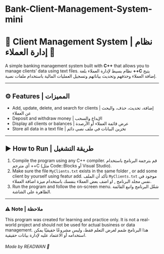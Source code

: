 # Bank-Client-Management-System-mini

# 🧾 Client Management System | نظام إدارة العملاء 💼

A simple banking management system built with **C++** that allows you to manage clients’ data using text files.
نظام بسيط لإدارة العملاء بلغة **++C** يتيح إضافة العملاء وحذفهم وتحديث بياناتهم وتسجيل العمليات المالية باستخدام ملفات نصية.

---
## ⚙️ Features | المميزات

* Add, update, delete, and search for clients | إضافة، تحديث، حذف، والبحث عن العملاء
* Deposit and withdraw money | الإيداع والسحب
* Display all clients or balances | عرض قائمة العملاء أو الأرصدة
* Store all data in a text file | تخزين البيانات في ملف نصي دائم

---

## ▶️ How to Run | طريقة التشغيل

1. Compile the program using any C++ compiler.
   قم بترجمة البرنامج باستخدام أي مترجم ++C (مثل Code::Blocks أو Visual Studio).
2. Make sure the file `MyClients.txt` exists in the same folder , or add some client by yourself using featur add.
   تأكد أن الملف `MyClients.txt` موجود في نفس مجلد البرنامج , او اضف بعض العملاء بنفسك باستخدام ميزة اضافة العملاء.
3. Run the program and follow the on-screen menu.
   شغّل البرنامج واتبع القائمة الظاهرة على الشاشة.

---
### ⚠️ Note | ملاحظة

This program was created for learning and practice only.
It is not a real-world project and should not be used for actual business or data management.
هذا البرنامج صُمم لغرض التعلم فقط، وليس مشروعًا حقيقيًا يمكن استخدامه أو الاعتماد عليه لإدارة بيانات حقيقية.
###### Made by READWAN 🧠
